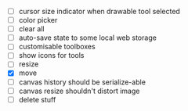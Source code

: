 - [ ] cursor size indicator when drawable tool selected
- [ ] color picker
- [ ] clear all
- [ ] auto-save state to some local web storage
- [ ] customisable toolboxes
- [ ] show icons for tools
- [ ] resize
- [x] move
- [ ] canvas history should be serialize-able
- [ ] canvas resize shouldn't distort image
- [ ] delete stuff
